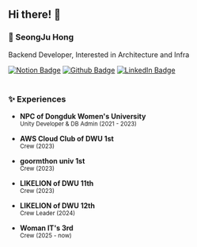 ## Hi there! 👋


### 👑  SeongJu Hong

Backend Developer, Interested in Architecture and Infra 

[![Notion Badge](https://img.shields.io/badge/-Notion-000000?style=flat-square&logo=Notion&logoColor=white&link=https://hszoo.notion.site/Dev-Archiving-b4f067030612437facd92e48b0d579cd?pvs=4)](https://hszoo.notion.site/Dev-Archiving-b4f067030612437facd92e48b0d579cd?pvs=4)
[![Github Badge](https://img.shields.io/badge/-Github-181717?style=flat-square&logo=GitHub&logoColor=white&link=https://github.com/Hszoo)](https://github.com/Hszoo) 
[![LinkedIn Badge](https://img.shields.io/badge/-LinkedIn-blue?style=flat-square&logo=LinkedIn&logoColor=white&link=https://www.linkedin.com/in/seongju-hong/)](https://www.linkedin.com/in/seongju-hong/) <br><br>

### ✨ Experiences 
- **NPC of Dongduk Women's University**  
  <sub>Unity Developer & DB Admin (2021 - 2023)</sub>

- **AWS Cloud Club of DWU 1st**  
  <sub>Crew (2023)</sub>
  
- **goormthon univ 1st**  
  <sub>Crew (2023)</sub>
  
- **LIKELION of DWU 11th**  
  <sub>Crew (2023)</sub>

- **LIKELION of DWU 12th**  
  <sub>Crew Leader (2024)</sub>

- **Woman IT's 3rd**  
  <sub>Crew (2025 - now)</sub>
<!--
<div align="center">
  
  ## SeongJu Hong
</div>

<div align="center">
  
**☎ Contact** : <a href="mailto:trre1827151@gmail.com">
      <img src="https://img.shields.io/badge/Gmail-D14836?style=flat-square&logo=gmail&logoColor=white"/></a>

<!-- skills  
![Top Langs](https://github-readme-stats.vercel.app/api/top-langs/?username=Hszoo&layout=compact)

<img src="https://img.shields.io/badge/Python-3776AB?style=flat-square&logo=Python&logoColor=white"/>
<img src="https://img.shields.io/badge/Kotlin-0095D5?&style=flat-square&logo=kotlin&logoColor=white"/>
<img src="https://img.shields.io/badge/JAVA-007396?style=flat-square&logo=java&logoColor=white"/><br>       
<img src="https://img.shields.io/badge/Spring-6DB33F?style=flat-square&logo=spring&logoColor=white"/> 
<img src="https://img.shields.io/badge/Spring Boot-6DB33F?style=flat-square&logo=spring boot&logoColor=white"/>
<img src="https://img.shields.io/badge/Django-092E20?style=flat-square&logo=django&logoColor=white"/><br>

<br>
<img src="https://img.shields.io/badge/TensorFlow-FF6F00?style=flat-square&logo=tensorflow&logoColor=white"/>
<img src="https://img.shields.io/badge/Keras-%23D00000.svg?style=flat-square&logo=Keras&logoColor=white"/>
<img src="https://img.shields.io/badge/Matplotlib-%23013243.svg?style=flat-square&logo=Matplotlib&logoColor=white"/>
<img src="https://img.shields.io/badge/Numpy-%23013243.svg?style=flat-square&logo=Numpy&logoColor=white"/>
<img src="https://img.shields.io/badge/Pandas-%150458.svg?style=flat-square&logo=Pandas&logoColor=white"/>

<br>
<img src="https://img.shields.io/badge/AWS-232F3E?&style=flat-square&logo=Amazon Web Services&logoColor=white"/>
<img src="https://img.shields.io/badge/Docker-2496ED?&style=flat-square&logo=Docker&logoColor=white"/>
<img src="https://img.shields.io/badge/MySQL-00000F?style=flat-square&logo=mysql&logoColor=white"/>
<img src="https://img.shields.io/badge/SQLite-07405E?style=flat-square&logo=sqlite&logoColor=white"/>
<img src="https://img.shields.io/badge/Oracle-F80000?style=flat-square&logo=oracle&logoColor=black"/>
<img src="https://img.shields.io/badge/Redis-FF4438?style=flat-square&logo=redis&logoColor=white"/>
</div>
-->
<!--
![Anurag's GitHub stats](https://github-readme-stats.vercel.app/api?username=Hszoo&show=reviews,discussions_started,discussions_answered,prs_merged,prs_merged_percentage) -->

<!--
![Anurag's GitHub stats](https://github-readme-stats.vercel.app/api?username=Hszoo&show_icons=true&theme=radical) -->

<!--
[![Solved.ac Profile](http://mazassumnida.wtf/api/v2/generate_badge?boj=sjsjcal)](https://solved.ac/sjsjcal/) -->
